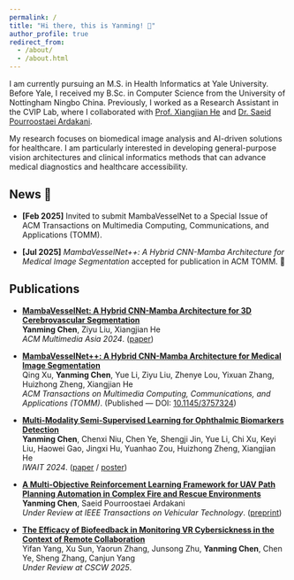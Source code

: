```yaml
---
permalink: /
title: "Hi there, this is Yanming! 👋"
author_profile: true
redirect_from: 
  - /about/
  - /about.html
---
```


I am currently pursuing an M.S. in Health Informatics at Yale University. Before Yale, I received my B.Sc. in Computer Science from the University of Nottingham Ningbo China. Previously, I worked as a Research Assistant in the CVIP Lab, where I collaborated with [Prof. Xiangjian He](https://scholar.google.com.au/citations?user=BiBXGfIAAAAJ&hl=en) and [Dr. Saeid Pourroostaei Ardakani](https://scholar.google.com/citations?user=3OeHr8gAAAAJ&hl=en).  

My research focuses on biomedical image analysis and AI-driven solutions for healthcare. I am particularly interested in developing general-purpose vision architectures and clinical informatics methods that can advance medical diagnostics and healthcare accessibility.  

<!-- 
## **Research Interests**
1. Biomedical Image Analysis.
2. General-Purpose Vision Architectures: Exploring transformer-inspired models to understand how overall architectural design, rather than specific token-mixing mechanisms, drives performance in medical image segmentation task and beyond.   -->

## **News** 📢

- **[Feb 2025]** Invited to submit MambaVesselNet to a Special Issue of ACM Transactions on Multimedia Computing, Communications, and Applications (TOMM).

- **[Jul 2025]** *MambaVesselNet++: A Hybrid CNN-Mamba Architecture for Medical Image Segmentation* accepted for publication in ACM TOMM. 🎉  


<!-- - **[Jul 2025]** Received a minor revision decision for MambaVesselNet++ from ACM Transactions on Multimedia Computing, Communications, and Applications (TOMM). -->


## **Publications**

- [**MambaVesselNet: A Hybrid CNN-Mamba Architecture for 3D Cerebrovascular Segmentation**](/publication/2024-12-3-mamba-vesselnet)  
  **Yanming Chen**, Ziyu Liu, Xiangjian He  
  *ACM Multimedia Asia 2024*. ([paper](files/MambaVesselNet.pdf))  

- [**MambaVesselNet++: A Hybrid CNN-Mamba Architecture for Medical Image Segmentation**](/publication/2024-01-20-uav-path-planning)  
  Qing Xu, **Yanming Chen**, Yue Li, Ziyu Liu, Zhenye Lou, Yixuan Zhang, Huizhong Zheng, Xiangjian He  
  *ACM Transactions on Multimedia Computing, Communications, and Applications (TOMM)*. (Published — DOI: [10.1145/3757324](https://doi.org/10.1145/3757324))  

- [**Multi-Modality Semi-Supervised Learning for Ophthalmic Biomarkers Detection**](/publication/2024-01-10-multimodality-learning)  
  **Yanming Chen**, Chenxi Niu, Chen Ye, Shengji Jin, Yue Li, Chi Xu, Keyi Liu, Haowei Gao, Jingxi Hu, Yuanhao Zou, Huizhong Zheng, Xiangjian He  
  *IWAIT 2024*. ([paper](files/IWAIT_Paper.pdf) / [poster](files/IWAIT_Poster.pdf))  

- [**A Multi-Objective Reinforcement Learning Framework for UAV Path Planning Automation in Complex Fire and Rescue Environments**](/publication/2024-01-20-uav-path-planning)  
  **Yanming Chen**, Saeid Pourroostaei Ardakani  
  *Under Review at IEEE Transactions on Vehicular Technology*. ([preprint](files/FAR-UAV-2024.pdf))  

- [**The Efficacy of Biofeedback in Monitoring VR Cybersickness in the Context of Remote Collaboration**](/publication/2024-01-30-vr-cybersickness)  
  Yifan Yang, Xu Sun, Yaorun Zhang, Junsong Zhu, **Yanming Chen**, Chen Ye, Sheng Zhang, Canjun Yang  
  *Under Review at CSCW 2025*.  

